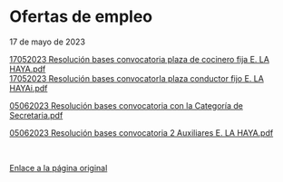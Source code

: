   Ofertas de empleo
=================

   17 de mayo de 2023      
  
[![]()17052023 Resolución bases convocato​ria plaza de cocinero fija E. LA HAYA.pdf](https://www.exteriores.gob.es/Embajadas/lahaya/es/Embajada/Documents/17052023%20Resoluci%C3%B3n%20bases%20convocatoria%20plaza%20de%20cocinero%20fija%20E.%20LA%20HAYA.pdf)​  
[![]()17052023 Resolución bases convocatorIa plaza conductor fijo E. LA HAYAi.pdf](https://www.exteriores.gob.es/Embajadas/lahaya/es/Embajada/Documents/17052023%20Resoluci%C3%B3n%20bases%20convocatorIa%20plaza%20conductor%20fijo%20E.%20LA%20HAYAi.pdf)  


[![]()05062023 Resolución bases convocatoria con la Categoría de Secretaria.pdf](https://www.exteriores.gob.es/Embajadas/lahaya/es/Embajada/PublishingImages/Paginas/Ofertas-de-empleo/05062023%20Resoluci%C3%B3n%20%20bases%20convocatoria%20con%20la%20Categor%C3%ADa%20de%20Secretaria.pdf)  


[![]()05062023 Resolución bases convocatoria 2 Auxiliares E. LA HAYA.pdf](https://www.exteriores.gob.es/Embajadas/lahaya/es/Embajada/PublishingImages/Paginas/Ofertas-de-empleo/05062023%20Resoluci%C3%B3n%20bases%20convocatoria%202%20Auxiliares%20E.%20LA%20HAYA.pdf)  


​  


   [Enlace a la página original](https://www.exteriores.gob.es/Embajadas/lahaya/es/Embajada/Paginas/Ofertas-de-empleo.aspx)